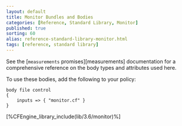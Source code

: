 ```yaml
---
layout: default
title: Monitor Bundles and Bodies
categories: [Reference, Standard Library, Monitor]
published: true
sorting: 60
alias: reference-standard-library-monitor.html
tags: [reference, standard library]
---
```


See the [`measurements` promises][measurements] documentation for a
comprehensive reference on the body types and attributes used here.

To use these bodies, add the following to your policy:

```cf3
body file control
{
	inputs => { "monitor.cf" }
}
```



[%CFEngine_library_include(lib/3.6/monitor)%]

